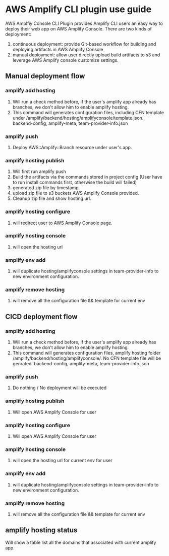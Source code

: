 # AWS Amplify CLI plugin use guide

AWS Amplfiy Console CLI Plugin provides Amplify CLI users an easy way to deploy their web app on AWS Amplify Console. There are two kinds of deployment: 
1. continuous deployment: provide Git-based workflow for building and deploying artifacts in AWS Amplify Console
2. manual deployment: allow user directly upload build artifacts to s3 and leverage AWS Amplify console customize settings.

## Manual deployment flow
### amplify add hosting
1. Will run a check method before, if the user's amplify app already has branches, we don't allow him to enable amplify hosting.
2. This command will generates configuration files, including CFN template under /amplify/backend/hosting/amplifyconsole/template.json. 
backend-config, amplify-meta, team-provider-info.json

### amplify push 
1. Deploy AWS::Amplify::Branch resource under user's app.

### amplify hosting publish 
1. Will first run amplify push
2. Build the artifacts via the commands stored in project config (User have to run install commands first, otherwise the build will failed)
3. generated zip file by timestamp.
4. upload zip file to s3 buckets AWS Amplify Console provided.
5. Cleanup zip file and show hosting url.

### amplify hosting configure
1.  will redirect user to AWS Amplify Console page. 

### amplify hosting console
1. will open the hosting url

### amplify env add
1. will duplicate hosting/amplifyconsole settings in team-provider-info to new environment configuration.

### amplify remove hosting
1. will remove all the configuration file && template for current env

## CICD deployment flow
### amplify add hosting
1. Will run a check method before, if the user's amplify app already has branches, we don't allow him to enable amplify hosting.
2. This command will generates configuration files, amplify hosting folder /amplify/backend/hosting/amplifyconsole/. No CFN template file will be genrated. 
backend-config, amplify-meta, team-provider-info.json

### amplify push 
1. Do nothing / No deployment will be executed

### amplify hosting publish 
1. Will open AWS Amplify Console for user

### amplify hosting configure
1.  Will open AWS Amplify Console for user

### amplify hosting console
1. will open the hosting url for current env for user

### amplify env add
1. will duplicate hosting/amplifyconsole settings in team-provider-info to new environment configuration.

### amplify remove hosting
1. will remove all the configuration file && template for current env

## amplify hosting status
Will show a table list all the domains that associated with current amplify app.



